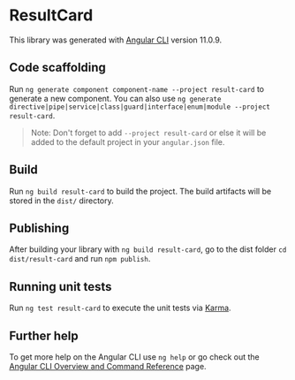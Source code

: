 # ResultCard

This library was generated with [Angular CLI](https://github.com/angular/angular-cli) version 11.0.9.

## Code scaffolding

Run `ng generate component component-name --project result-card` to generate a new component. You can also use `ng generate directive|pipe|service|class|guard|interface|enum|module --project result-card`.
> Note: Don't forget to add `--project result-card` or else it will be added to the default project in your `angular.json` file. 

## Build

Run `ng build result-card` to build the project. The build artifacts will be stored in the `dist/` directory.

## Publishing

After building your library with `ng build result-card`, go to the dist folder `cd dist/result-card` and run `npm publish`.

## Running unit tests

Run `ng test result-card` to execute the unit tests via [Karma](https://karma-runner.github.io).

## Further help

To get more help on the Angular CLI use `ng help` or go check out the [Angular CLI Overview and Command Reference](https://angular.io/cli) page.
